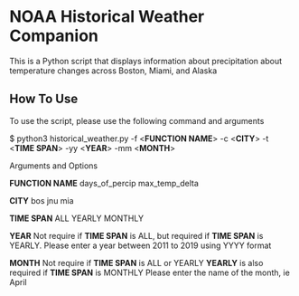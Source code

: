 # NOAA Historical Weather Companion

This is a Python script that displays information about precipitation about temperature changes across Boston, Miami, and Alaska

## How To Use

To use the script, please use the following command and arguments

$ python3 historical_weather.py -f \<**FUNCTION NAME**\> -c \<**CITY**\> -t \<**TIME SPAN**\> -yy \<**YEAR**\> -mm \<**MONTH**\>

Arguments and Options

**FUNCTION NAME**
days_of_percip
max_temp_delta

**CITY**
bos
jnu
mia

**TIME SPAN**
ALL
YEARLY
MONTHLY

**YEAR**
Not require if **TIME SPAN** is ALL, but required if **TIME SPAN** is YEARLY.
Please enter a year between 2011 to 2019 using YYYY format

**MONTH**
Not require if **TIME SPAN** is ALL or YEARLY
**YEARLY** is also required if **TIME SPAN** is MONTHLY
Please enter the name of the month, ie April

